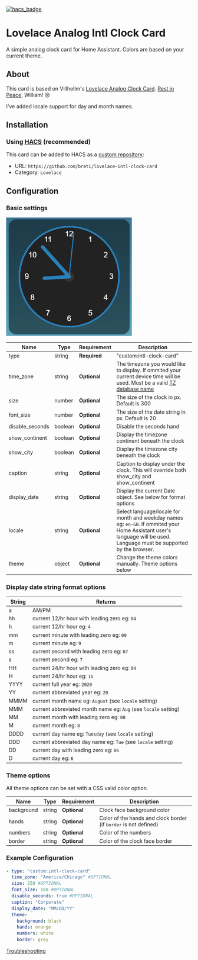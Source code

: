 [![hacs_badge](https://img.shields.io/badge/HACS-Custom-orange.svg?style=for-the-badge)](https://github.com/custom-components/hacs)

# Lovelace Analog Intl Clock Card

A simple analog clock card for Home Assistant. Colors are based on your current theme.

## About

This card is based on Villhellm's [Lovelace Analog Clock Card](https://github.com/Villhellm/lovelace-clock-card). [Rest in Peace](https://www.home-assistant.io/blog/2021/01/06/release-20211/#in-memoriam-of-villhellm), William! :cry:

I've added locale support for day and month names.

## Installation

### Using [HACS](https://hacs.xyz/) (recommended)

This card can be added to HACS as a [custom repository](https://hacs.xyz/docs/faq/custom_repositories):
* URL: `https://github.com/breti/lovelace-intl-clock-card`
* Category: `Lovelace`

## Configuration

### Basic settings

![Example](https://raw.githubusercontent.com/Villhellm/README_images/master/clock-card.png)

| Name | Type | Requirement | Description
| ---- | ---- | ------- | -----------
| type | string | **Required** | "custom:intl-clock-card"
| time_zone | string | **Optional** | The timezone you would like to display. If ommited your current device time will be used. Must be a valid [TZ database name](https://en.wikipedia.org/wiki/List_of_tz_database_time_zones)
| size | number | **Optional** | The size of the clock in px. Default is 300
| font_size | number | **Optional** | The size of the date string in px. Default is 20
| disable_seconds | boolean | **Optional** | Disable the seconds hand
| show_continent | boolean | **Optional** | Display the timezone continent beneath the clock
| show_city | boolean | **Optional** | Display the timezone city beneath the clock
| caption | string | **Optional** | Caption to display under the clock. This will override both show_city and show_continent
| display_date | string | **Optional** | Display the current Date object. See below for format options
| locale | string | **Optional** | Select language/locale for month and weekday names eg: `en-GB`. If ommited your Home Assistant user's language will be used. Language must be supported by the browser.
| theme | object | **Optional** | Change the theme colors manually. Theme options below

### Display date string format options

| String | Returns
| ---- | ----
| a | AM/PM
| hh | current 12/hr hour with leading zero eg: `04`
| h | current 12/hr hour eg: `4`
| mm | current minute with leading zero eg: `09`
| m | current minute eg: `9`
| ss | current second with leading zero eg: `07`
| s | current second eg: `7`
| HH | current 24/hr hour with leading zero eg: `04`
| H | current 24/hr hour eg: `16`
| YYYY | current full year eg: `2020`
| YY | current abbreviated year eg: `20` 
| MMMM | current month name eg: `August` (see `locale` setting)
| MMM | current abbreviated month name eg: `Aug` (see `locale` setting)
| MM | current month with leading zero eg: `08`
| M | current month eg: `8`
| DDDD | current day name eg: `Tuesday` (see `locale` setting)
| DDD | current abbreviated day name eg: `Tue` (see `locale` setting)
| DD | current day with leading zero eg: `06`
| D | current day eg: `6`

### Theme options

All theme options can be set with a CSS valid color option.

| Name | Type | Requirement | Description
| ---- | ---- | ------- | -----------
| background | string | **Optional** | Clock face background color
| hands | string | **Optional** | Color of the hands and clock border (if `border` is not defined)
| numbers | string | **Optional** | Color of the numbers
| border | string | **Optional** | Color of the clock face border

### Example Configuration

```yaml
- type: "custom:intl-clock-card"
  time_zone: "America/Chicago" #OPTIONAL
  size: 250 #OPTIONAL
  font_size: 100 #OPTIONAL
  disable_seconds: true #OPTIONAL
  caption: "Corporate"
  display_date: "MM/DD/YY"
  theme:
    background: black
    hands: orange
    numbers: white
    border: grey
```

[Troubleshooting](https://github.com/thomasloven/hass-config/wiki/Lovelace-Plugins)